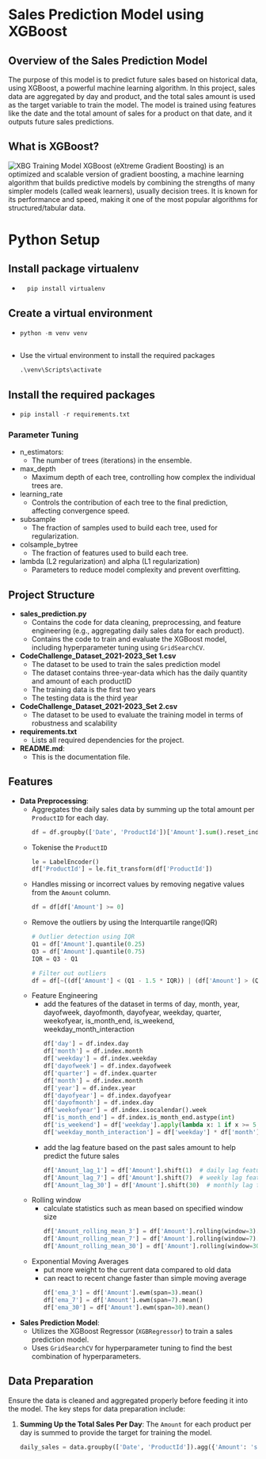 # Sales Prediction Model using XGBoost

## Overview of the Sales Prediction Model
The purpose of this model is to predict future sales based on historical data, using XGBoost, a powerful machine learning algorithm. In this project, sales data are aggregated by day and product, and the total sales amount is used as the target variable to train the model. The model is trained using features like the date and the total amount of sales for a product on that date, and it outputs future sales predictions.

## What is XGBoost?
![XBG Training Model](https://miro.medium.com/v2/resize:fit:1000/0*zdmqFZ2nooBRedqC.png)
XGBoost (eXtreme Gradient Boosting) is an optimized and scalable version of gradient boosting, a machine learning algorithm that builds predictive models by combining the strengths of many simpler models (called weak learners), usually decision trees. It is known for its performance and speed, making it one of the most popular algorithms for structured/tabular data.

# Python Setup

## Install package virtualenv
- ```python
    pip install virtualenv

## Create a virtual environment
  - ```python
    python -m venv venv
  
  - Use the virtual environment to install the required packages
      ```python
      .\venv\Scripts\activate

## Install the required packages
  - ```python
    pip install -r requirements.txt

### Parameter Tuning
- n_estimators: 
  - The number of trees (iterations) in the ensemble.
- max_depth
  - Maximum depth of each tree, controlling how complex the individual trees are.
- learning_rate
  - Controls the contribution of each tree to the final prediction, affecting convergence speed.
- subsample
  - The fraction of samples used to build each tree, used for regularization.
- colsample_bytree
  - The fraction of features used to build each tree.
- lambda (L2 regularization) and alpha (L1 regularization)
  - Parameters to reduce model complexity and prevent overfitting.

## Project Structure

- **sales_prediction.py**
  - Contains the code for data cleaning, preprocessing, and feature engineering (e.g., aggregating daily sales data for each product).
  - Contains the code to train and evaluate the XGBoost model, including hyperparameter tuning using `GridSearchCV`.
- **CodeChallenge_Dataset_2021-2023_Set 1.csv**
  - The dataset to be used to train the sales prediction model
  - The dataset contains three-year-data which has the daily quantity and amount of each productID
  - The training data is the first two years
  - The testing data is the third year
- **CodeChallenge_Dataset_2021-2023_Set 2.csv**
  - The dataset to be used to evaluate the training model in terms of robustness and scalability
- **requirements.txt**
  - Lists all required dependencies for the project.
- **README.md**:
  - This is the documentation file.

## Features

- **Data Preprocessing**: 
  - Aggregates the daily sales data by summing up the total amount per `ProductID` for each day.
    ```python
    df = df.groupby(['Date', 'ProductId'])['Amount'].sum().reset_index()
  - Tokenise the `ProductID`
    ``` python
    le = LabelEncoder()
    df['ProductId'] = le.fit_transform(df['ProductId'])
  - Handles missing or incorrect values by removing negative values from the `Amount` column.
    ``` python
    df = df[df['Amount'] >= 0]
  - Remove the outliers by using the Interquartile range(IQR)
    ```python
    # Outlier detection using IQR
    Q1 = df['Amount'].quantile(0.25)
    Q3 = df['Amount'].quantile(0.75)
    IQR = Q3 - Q1

    # Filter out outliers
    df = df[~((df['Amount'] < (Q1 - 1.5 * IQR)) | (df['Amount'] > (Q3 + 1.5 * IQR)))]

  - Feature Engineering
    - add the features of the dataset in terms of day, month, year, dayofweek, dayofmonth, dayofyear, weekday, quarter, weekofyear, is_month_end, is_weekend, weekday_month_interaction
        ```python
        df['day'] = df.index.day
        df['month'] = df.index.month
        df['weekday'] = df.index.weekday
        df['dayofweek'] = df.index.dayofweek
        df['quarter'] = df.index.quarter
        df['month'] = df.index.month
        df['year'] = df.index.year
        df['dayofyear'] = df.index.dayofyear
        df['dayofmonth'] = df.index.day
        df['weekofyear'] = df.index.isocalendar().week
        df['is_month_end'] = df.index.is_month_end.astype(int)
        df['is_weekend'] = df['weekday'].apply(lambda x: 1 if x >= 5 else 0)
        df['weekday_month_interaction'] = df['weekday'] * df['month']
    - add the lag feature based on the past sales amount to help predict the future sales
        ```python
        df['Amount_lag_1'] = df['Amount'].shift(1)  # daily lag feature
        df['Amount_lag_7'] = df['Amount'].shift(7)  # weekly lag feature
        df['Amount_lag_30'] = df['Amount'].shift(30)  # monthly lag feature

  - Rolling window
    - calculate statistics such as mean based on specified window size
        ```python
        df['Amount_rolling_mean_3'] = df['Amount'].rolling(window=3).mean()
        df['Amount_rolling_mean_7'] = df['Amount'].rolling(window=7).mean()
        df['Amount_rolling_mean_30'] = df['Amount'].rolling(window=30).mean()

  - Exponential Moving Averages
    - put more weight to the current data compared to old data
    - can react to recent change faster than simple moving average
        ```python
        df['ema_3'] = df['Amount'].ewm(span=3).mean()
        df['ema_7'] = df['Amount'].ewm(span=7).mean()
        df['ema_30'] = df['Amount'].ewm(span=30).mean()
  
- **Sales Prediction Model**: 
  - Utilizes the XGBoost Regressor (`XGBRegressor`) to train a sales prediction model.
  - Uses `GridSearchCV` for hyperparameter tuning to find the best combination of hyperparameters.
  
## Data Preparation

Ensure the data is cleaned and aggregated properly before feeding it into the model. The key steps for data preparation include:

1. **Summing Up the Total Sales Per Day**: 
   The `Amount` for each product per day is summed to provide the target for training the model.

   ```python
   daily_sales = data.groupby(['Date', 'ProductId']).agg({'Amount': 'sum'}).reset_index()
